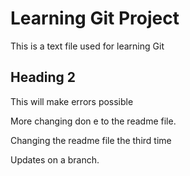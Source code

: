 # Learning Git Project

This is a text file used for learning Git

## Heading 2

This will make errors possible 

More changing don e to the readme file. 

Changing the readme file the third time

Updates on a branch. 